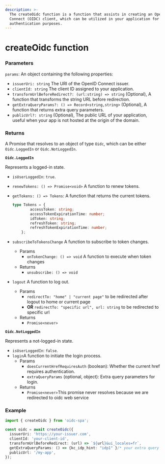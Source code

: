```yaml
---
description: >-
  The createOidc function is a function that assists in creating an OpenID
  Connect (OIDC) client, which can be utilized in your application for
  authentication purposes.
---
```


# createOidc function

### Parameters

`params`: An object containing the following properties:

* `issuerUri: string` The URI of the OpenID Connect issuer.
* `clientId: string` The client ID assigned to your application.
* `transformUrlBeforeRedirect?: (url:string) => string`  (Optional), A function that transforms the string URL before redirection.
* `getExtraQueryParams?: () => Record<string,string>` (Optional), A function that returns extra query parameters.
* `publicUrl?: string`  (Optional), The public URL of your application, useful when your app is not hosted at the origin of the domain.



### Returns

A Promise that resolves to an object of type `Oidc`, which can be either `Oidc.LoggedIn` or `Oidc.NotLoggedIn`.

**`Oidc.LoggedIn`**

Represents a logged-in state.

* `isUserLoggedIn`: `true`.
* `renewTokens: () => Promise<void>` A function to renew tokens.
*   `getTokens: () => Tokens`: A function that returns the current tokens.

    ```typescript
    type Tokens = {
            accessToken: string;
            accessTokenExpirationTime: number;
            idToken: string;
            refreshToken: string;
            refreshTokenExpirationTime: number;
        };
    ```
* `subscribeToTokensChange` A function to subscribe to token changes.
  * Params&#x20;
    * `onTokenChange: () => void` A function to execute when token changes
  * Returns
    * `unsubscribe: () => void`
* `logout` A function to log out.
  * Params
    * `redirectTo: "home" | "current page"` to be redirected after logout to home or current page
    * **OR** `redirectTo: "specific url", url: string` to be redirected to specific url
  * Returns
    * `Promise<never>`

**`Oidc.NotLoggedIn`**

Represents a not-logged-in state.

* `isUserLoggedIn`: `false`.
* `login`A function to initiate the login process.
  * Params
    * `doesCurrentHrefRequiresAuth` (boolean): Whether the current href requires authentication.
    * `extraQueryParams` (optional, object): Extra query parameters for login.
  * Returns&#x20;
    * `Promise<never>`This promise never resolves because we are redirected to oidc web service&#x20;

### Example

```typescript
import { createOidc } from 'oidc-spa';

const oidc = await createOidc({
  issuerUri: 'https://your-issuer.com',
  clientId: 'your-client-id',
  transformUrlBeforeRedirect: (url) => `${url}&ui_locales=fr`,
  getExtraQueryParams: () => {kc_idp_hint: "idp1" }/* your extra query params */,
  publicUrl: '/my-app',
});
```

